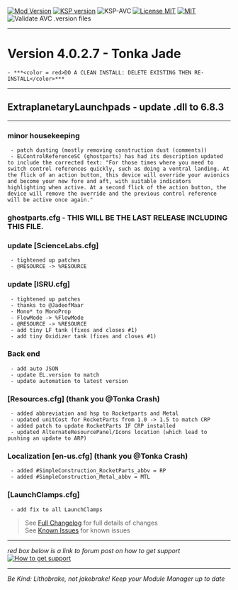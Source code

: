 <!-- ReleaseLayout.md v1.1.4.0
SimpleConstruction! (SC!)
created: 11 Aug 2018
updated: 31 May 2021 -->

[![Mod Version][shield:mod:static]][MOD:forum] 
[![KSP version][shield:ksp:static]][KSP:website] ![KSP-AVC][shield:kspavc] [![License MIT][shield:license]][LINK:license] [![][LOGO:mit]][LINK:license]  
![Validate AVC .version files][shield:avcvalid]  
***  
# Version 4.0.2.7 - Tonka Jade
    - ***<color = red>DO A CLEAN INSTALL: DELETE EXISTING THEN RE-INSTALL</color>***
***  
## ExtraplanetaryLaunchpads - update .dll to 6.8.3  
***   
###  minor housekeeping 
     - patch dusting (mostly removing construction dust (comments))
     - ELControlReferenceSC (ghostparts) has had its description updated to include the corrected text: "For those times where you need to switch control references quickly, such as doing a ventral landing. At the flick of an action button, this device will override your avionics and become your new fore and aft, with suitable indicators highlighting when active. At a second flick of the action button, the device will remove the override and the previous control reference will be active once again."
### ghostparts.cfg - THIS WILL BE THE LAST RELEASE INCLUDING THIS FILE.  
###  update [ScienceLabs.cfg]  
     - tightened up patches  
     - @RESOURCE -> %RESOURCE  
###  update [ISRU.cfg]  
     - tightened up patches  
     - thanks to @JadeofMaar  
     - Mono* to MonoProp  
     - FlowMode -> %FlowMode  
     - @RESOURCE -> %RESOURCE  
     - add tiny LF tank (fixes and closes #1)  
     - add tiny Oxidizer tank (fixes and closes #1)  
###  Back end  
     - add auto JSON  
     - update EL.version to match  
     - update automation to latest version  
###  [Resources.cfg] (thank you @Tonka Crash)  
     - added abbreviation and hsp to Rocketparts and Metal  
     - updated unitCost for RocketParts from 1.0 -> 1.5 to match CRP  
     - added patch to update RocketParts IF CRP installed  
     - updated AlternateResourcePanel/Icons location (which lead to pushing an update to ARP)  
###  Localization [en-us.cfg] (thank you @Tonka Crash)  
     - added #SimpleConstruction_RocketParts_abbv = RP  
     - added #SimpleConstruction_Metal_abbv = MTL  
###  [LaunchClamps.cfg]  
     - add fix to all LaunchClamps  
> See [Full Changelog][MOD:changelog] for full details of changes  
> See [Known Issues][MOD:issues] for known issues   
***  
*red box below is a link to forum post on how to get support*  
[![How to get support][image:get-support]][thread:getsupport] 
***

 *Be Kind: Lithobrake, not jakebrake! Keep your Module Manager up to date*

[MOD:license]:   https://github.com/zer0Kerbal/SimpleConstruction/blob/master/LICENSE
[MOD:issues]:    https://github.com/zer0Kerbal/SimpleConstruction/issues
[MOD:known]:     https://github.com/zer0Kerbal/SimpleConstruction/wiki/Known-Issues
[MOD:forum]:     https://forum.kerbalspaceprogram.com/index.php?/topic/191045-*
[MOD:changelog]: https://raw.githubusercontent.com/zer0Kerbal/SimpleConstruction/master/Changelog.cfg
[KSP:website]:   http://kerbalspaceprogram.com/

<!-- static -->
[shield:mod:static]:  https://img.shields.io/badge/SimpleConstruction!%20version-4.0.2.7-orange.svg?style=plastic
[shield:code:static]: https://img.shields.io/badge/CODE-%3C.NET%203.5%3E%20%3CUnity%202017.1.3p1%3E%20%3CC%23%3E-blue?style=plastic
[shield:ksp:static]:  https://img.shields.io/badge/KSP%20version-1.9.1-3Cf.svg?style=plastic

[shield:ksp]:        https://img.shields.io/endpoint?url=https://raw.githubusercontent.com/zer0Kerbal/SimpleConstruction/master/json/ksp.json
[shield:mod]:        https://img.shields.io/endpoint?url=https://raw.githubusercontent.com/zer0Kerbal/SimpleConstruction/master/json/mod.json
[shield:mod:latest]: https://img.shields.io/github/v/release/zer0Kerbal/SimpleConstruction?include_prereleases?style=plastic
[shield:license]:    https://img.shields.io/endpoint?url=https://raw.githubusercontent.com/zer0Kerbal/SimpleConstruction/master/json/license.json
[shield:code]:       https://img.shields.io/endpoint?url=https://raw.githubusercontent.com/zer0Kerbal/SimpleConstruction/master/json/code.json  
[shield:kspavc]:     https://img.shields.io/badge/KSP-AVC--supported-brightgreen.svg?style=plastic
[shield:avcvalid]:   https://github.com/zer0Kerbal/SimpleConstruction/workflows/Validate%20AVC%20.version%20files/badge.svg  
  
[LINK:license]: https://raw.githubusercontent.com/zer0Kerbal/SimpleConstruction/master/License.txt "MIT"  

[image:get-support]:    https://i.postimg.cc/vHP6zmrw/image.png "Click here to be taken to a forum thread on how to get support" 
[thread:getsupport]: https://forum.kerbalspaceprogram.com/index.php?/topic/83212-* "Click here to be taken to a forum thread on how to get support"  

<!--- license logo urls -->
[LOGO:MIT]:   https://i.postimg.cc/bvjfsMP5/MIT-17x17.png "MIT"  

<!--- release graphic(s) -->
[HERO:0]: https:// "Deployable Assets"

<!--
GPLv2
zer0Kerbal
-->